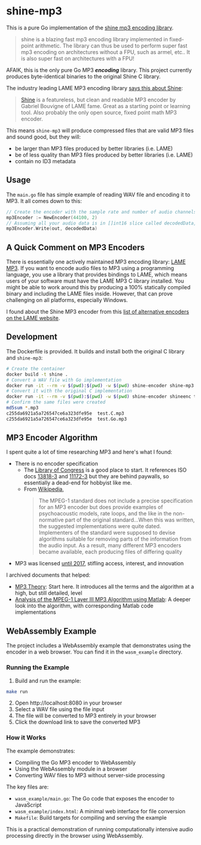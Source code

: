 # shine-mp3

This is a pure Go implementation of the [shine mp3 encoding library](https://github.com/toots/shine).

> shine is a blazing fast mp3 encoding library implemented in fixed-point arithmetic. The library can thus be used to perform super fast mp3 encoding on architectures without a FPU, such as armel, etc.. It is also super fast on architectures with a FPU!

AFAIK, this is the only pure Go MP3 **_encoding_** library. This project currently produces byte-identical binaries to the original Shine C library.

The industry leading LAME MP3 encoding library [says this about Shine](https://lame.sourceforge.io/links.php):

> [Shine](https://www.mp3-tech.org/programmer/encoding.html) is a featureless, but clean and readable MP3 encoder by Gabriel Bouvigne of LAME fame. Great as a starting point or learning tool. Also probably the only open source, fixed point math MP3 encoder.

This means `shine-mp3` will produce compressed files that are valid MP3 files and sound good, but they will:

- be larger than MP3 files produced by better libraries (i.e. LAME)
- be of less quality than MP3 files produced by better libraries (i.e. LAME)
- contain no ID3 metadata

## Usage

The `main.go` file has simple example of reading WAV file and encoding it to MP3. It all comes down to this:

```go
// Create the encoder with the sample rate and number of audio channels
mp3Encoder := NewEncoder(44100, 2)
// Assuming all your audio data is in []int16 slice called decodedData, write it to a file referenced by out
mp3Encoder.Write(out, decodedData)
```

## A Quick Comment on MP3 Encoders

There is essentially one actively maintained MP3 encoding library: [LAME MP3](https://lame.sourceforge.io/). If you want to encode audio files to MP3 using a programming language, you use a library that provides bindings to LAME, which means users of your software must have the LAME MP3 C library installed. You might be able to work around this by producing a 100% statically compiled binary and including the LAME files inside. However, that can prove challenging on all platforms, especially Windows.

I found about the Shine MP3 encoder from this [list of alternative encoders on the LAME website](https://lame.sourceforge.io/links.php#Alternatives).

## Development

The Dockerfile is provided. It builds and install both the original C library and `shine-mp3`:

```bash
# Create the container
docker build -t shine .
# Convert a WAV file with Go implementation
docker run -it --rm -v $(pwd):$(pwd) -w $(pwd) shine-encoder shine-mp3 testdata/test.wav test.Go.mp3
# Convert it with the original C implementation
docker run -it --rm -v $(pwd):$(pwd) -w $(pwd) shine-encoder shineenc testdata/test.wav test.C.mp3
# Confirm the same files were created
md5sum *.mp3
c255da6921a5a726547ce6a323dfe95e  test.C.mp3
c255da6921a5a726547ce6a323dfe95e  test.Go.mp3
```

## MP3 Encoder Algorithm

I spent quite a lot of time researching MP3 and here's what I found:

- There is no encoder specification
  - The [Library of Congress](https://www.loc.gov/preservation/digital/formats/fdd/fdd000012.shtml) is a good place to start. It references ISO docs [13818-3](https://www.iso.org/standard/26797.html) and [11172-3](https://www.iso.org/standard/22412.html) but they are behind paywalls, so essentially a dead-end for hobbyist like me.
  - From [Wikipedia](https://www.wikiwand.com/en/MP3#Encoding_and_decoding),
    > The MPEG-1 standard does not include a precise specification for an MP3 encoder but does provide examples of psychoacoustic models, rate loops, and the like in the non-normative part of the original standard...When this was written, the suggested implementations were quite dated. Implementers of the standard were supposed to devise algorithms suitable for removing parts of the information from the audio input. As a result, many different MP3 encoders became available, each producing files of differing quality
- MP3 was licensed [until 2017](https://patents.google.com/patent/US6009399), stifling access, interest, and innovation

I archived documents that helped:

- [MP3 Theory](./docs/mp3_theory.pdf): Start here. It introduces all the terms and the algorithm at a high, but still detailed, level
- [Analysis of the MPEG-1 Layer III MP3 Algorithm using Matlab](./docs/analysis-of-the-mpeg-1layer-iii-mp3-algorithm-using-matlab.pdf): A deeper look into the algorithm, with corresponding Matlab code implementations

## WebAssembly Example

The project includes a WebAssembly example that demonstrates using the encoder in a web browser. You can find it in the `wasm_example` directory.

### Running the Example

1. Build and run the example:

```bash
make run
```

2. Open http://localhost:8080 in your browser
3. Select a WAV file using the file input
4. The file will be converted to MP3 entirely in your browser
5. Click the download link to save the converted MP3

### How it Works

The example demonstrates:

- Compiling the Go MP3 encoder to WebAssembly
- Using the WebAssembly module in a browser
- Converting WAV files to MP3 without server-side processing

The key files are:

- `wasm_example/main.go`: The Go code that exposes the encoder to JavaScript
- `wasm_example/index.html`: A minimal web interface for file conversion
- `Makefile`: Build targets for compiling and serving the example

This is a practical demonstration of running computationally intensive audio processing directly in the browser using WebAssembly.
